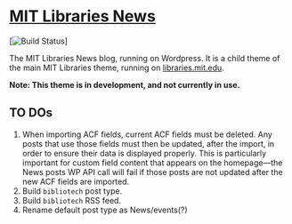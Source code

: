 [MIT Libraries News](http://libraries.mit.edu/news/)
====

[![Build Status](https://travis-ci.org/MITLibraries/MITLibraries-news.svg)]

The MIT Libraries News blog, running on Wordpress. It is a child theme of the main MIT Libraries theme, running on [libraries.mit.edu](http://libraries.mit.edu).

__Note: This theme is in development, and not currently in use.__


## TO DOs

1. When importing ACF fields, current ACF fields must be deleted. Any posts that use those fields must then be updated, after the import, in order to ensure their data is displayed properly. This is particularly important for custom field content that appears on the homepage—the News posts WP API call will fail if those posts are not updated after the new ACF fields are imported.
2. Build `bibliotech` post type.
3. Build `bibliotech` RSS feed.
4. Rename default post type as News/events(?)